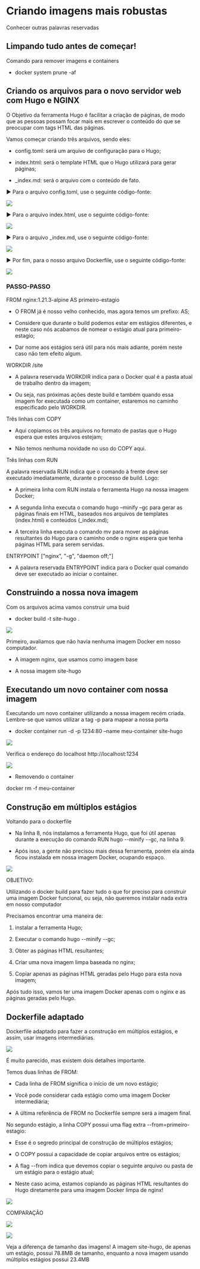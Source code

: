 # Criando imagens mais robustas

  

Conhecer outras palavras reservadas

  

## Limpando tudo antes de começar!

  

Comando para remover imagens e containers

  

-   docker system prune -af
    

  
  

## Criando os arquivos para o novo servidor web com Hugo e NGINX

  

O Objetivo da ferramenta Hugo é facilitar a criação de páginas, de modo que as pessoas possam focar mais em escrever o conteúdo do que se preocupar com tags HTML das páginas.

  

Vamos começar criando três arquivos, sendo eles:

  

-   config.toml: será um arquivo de configuração para o Hugo;
    
-   index.html: será o template HTML que o Hugo utilizará para gerar páginas;
    
-   _index.md: será o arquivo com o conteúdo de fato.
    

  

  

▶️ Para o arquivo config.toml, use o seguinte código-fonte:

  

![](https://lh3.googleusercontent.com/CPKucqq-K85RRMf_P6_UHDHs6-NpyM2cppybl1OXJ9OExnqBAC7E1LiNv_Lwh1nWdVcH4ereh4x6QLx6AOAe-12TCNZgyea_47uSMtSrRzKFZoxvc2rbypvE5NJCbsNUjlB3Y2juFmS8UXk3-1s0rYY)

  
  

▶️ Para o arquivo index.html, use o seguinte código-fonte:

  

![](https://lh3.googleusercontent.com/qtIu_p8EzWWCce05d4MnoPyYIzer5ZJ3UPOwV-lUsjEw5TB7_RT3duKJ3EzRMOcj7A2Zy6518zpfz2QkuTP22_bL55TMkbJ0RktAmz5k4CZt9yTTFo76---8z3lbsxf1dKDNtXwkvvW2HnIXeODVv5I)

  
  

▶️ Para o arquivo _index.md, use o seguinte código-fonte:

  

![](https://lh5.googleusercontent.com/liQnT2GxURoPF3JDEoo8RQxmRCHeMChFbRKAdYoCFHbYev0f2fR10Cj-JksWMhdSU7QXsZTBCk6vYd4FAbr9nfMFn-ippxFePRCcpJ2CeI-H2naRPdOdPLnOeZN_Rj7AooADWDIZf2vFIzWsSrZ-dcA)

  
  

▶️ Por fim, para o nosso arquivo Dockerfile, use o seguinte código-fonte:

  

![](https://lh3.googleusercontent.com/UkS9szEbEpyDIebmSzW2lWNLL_jnFL_bnmNgZ_f2fSlhf2Hb5GIddAxTcyX83bWvBbouxcCxYjNnp1rwdfbDGb6DFdnU7E2b8QTx0stRgFyLnKubYlPai8ku5xiDCD1xeBr5Nh32-bNkgvBi8FT76uE)

  
  
  

### PASSO-PASSO

  
  

FROM nginx:1.21.3-alpine AS primeiro-estagio

  

-   O FROM já é nosso velho conhecido, mas agora temos um prefixo: AS;
    
-   Considere que durante o build podemos estar em estágios diferentes, e neste caso nós acabamos de nomear o estágio atual para primeiro-estagio;
    
-   Dar nome aos estágios será útil para nós mais adiante, porém neste caso não tem efeito algum.
    

  
  

WORKDIR /site

  

-   A palavra reservada WORKDIR indica para o Docker qual é a pasta atual de trabalho dentro da imagem;
    
-   Ou seja, nas próximas ações deste build e também quando essa imagem for executada como um container, estaremos no caminho especificado pelo WORKDIR.
    

  
  
  

Três linhas com COPY

  

-   Aqui copiamos os três arquivos no formato de pastas que o Hugo espera que estes arquivos estejam;
    
-   Não temos nenhuma novidade no uso do COPY aqui.
    

  
  

Três linhas com RUN

  

A palavra reservada RUN indica que o comando à frente deve ser executado imediatamente, durante o processo de build. Logo:

  

-   A primeira linha com RUN instala o ferramenta Hugo na nossa imagem Docker;
    
-   A segunda linha executa o comando hugo –minify –gc para gerar as páginas finais em HTML, baseados nos arquivos de templates (index.html) e conteúdos (_index.md);
    
-   A terceira linha executa o comando mv para mover as páginas resultantes do Hugo para o caminho onde o nginx espera que tenha páginas HTML para serem servidas.
    

  
  

ENTRYPOINT ["nginx", "-g", "daemon off;"]

  

-   A palavra reservada ENTRYPOINT indica para o Docker qual comando deve ser executado ao iniciar o container.
    

  
  
  

## Construindo a nossa nova imagem

  

Com os arquivos acima vamos construir uma buid

  

-   docker build -t site-hugo .
    

  

![](https://lh5.googleusercontent.com/akvT7rj7JHrF429bBj6g1EpD5aAiQDGixqAXw9y0DOHTt4uNWJ0ykS04bGF1N_g6JQc4wtr3NiiFdUK0Wa9c_UzMaxlEoswr5ztYzqyFIbnJZX-Y6J1vx4aA4tLaCu50q0XW7LYrRkTBto8yv0SRvaM)

  

Primeiro, avaliamos que não havia nenhuma imagem Docker em nosso computador.

  

-   A imagem nginx, que usamos como imagem base
    
-   A nossa imagem site-hugo
    

  
  

##   

## Executando um novo container com nossa imagem

  

Executando um novo container utilizando a nossa imagem recém criada. Lembre-se que vamos utilizar a tag -p para mapear a nossa porta

  
  

-   docker container run -d -p 1234:80 –name meu-container site-hugo
    

  

![](https://lh4.googleusercontent.com/jY8dJdmCWLaq1fvFy8tsdrLWtkcsjCUOIyaIi8fbZx4Y1TY3Xf93UWy6jjSAA63Hv0MthbeEYBdgJ_IbmGaFxU-rlr0yHm0_gIJoUECdId3Y4RTOQg0taP8LEnAn5ozRlUtsxobIDyFxMadnu3abOuQ)

  
  

Verifica o endereço do localhost http://localhost:1234

  
  

![](https://lh6.googleusercontent.com/IL3RhIGnJNTLBgamUyUPYNiEBcOVwInmUTwhMHw9V3QlJa0vzJNixG0UZNmRo1fJWUhPHcWx_RysP8XLy3DGrUsgY_qcNP9HQpG2PE-QvxEt-mt_66JYnHY3mev_IrpcCIAEEwHpvIvhBi9Yfl29DlE)

  

-   Removendo o container
    

docker rm -f meu-container

  
  
  

## Construção em múltiplos estágios

  

Voltando para o dockerfile

  

-   Na linha 8, nós instalamos a ferramenta Hugo, que foi útil apenas durante a execução do comando RUN hugo --minify --gc, na linha 9.
    

  
  

-   Após isso, a gente não precisou mais dessa ferramenta, porém ela ainda ficou instalada em nossa imagem Docker, ocupando espaço.
    

  

![](https://lh3.googleusercontent.com/dCl-3rRRZfww6a5wxfqn6z8vW45V3lixyt1EJsMoRO6-jHaI4wKp8p2WUCPhB541F1Ms1uD76inK9wnhu7jdfE9iFE_IK_hKXOIsuoGVpQ3BS9cd5g6Dca0_4aJALyBlQJ5OJ4rcrVdVdE_kQxSLQ3Q)

  
  
  

OBJETIVO:

  

Utilizando o docker build para fazer tudo o que for preciso para construir uma imagem Docker funcional, ou seja, não queremos instalar nada extra em nosso computador

  

Precisamos encontrar uma maneira de:

  

1.  instalar a ferramenta Hugo;
    
2.  Executar o comando hugo --minify --gc;
    
3.  Obter as páginas HTML resultantes;
    
4.  Criar uma nova imagem limpa baseada no nginx;
    
5.  Copiar apenas as páginas HTML geradas pelo Hugo para esta nova imagem;
    

  
  

Após tudo isso, vamos ter uma imagem Docker apenas com o nginx e as páginas geradas pelo Hugo.

  
  

## Dockerfile adaptado

  

Dockerfile adaptado para fazer a construção em múltiplos estágios, e assim, usar imagens intermediárias.

  

![](https://lh6.googleusercontent.com/kHKH7hShZ_eVPL5rxY3du0wZCR78sTbCA1qYAT9MnM82gvWCcIo4xj3I2uS5xhJnUMBmeWPzORbM7KpO0FX-fp642hjqdX3NAxp42ZCmmtIshfzSr4tLnWNIk38BaiZe_wTPw29WRtdZfns09hq22SE)

  
  

É muito parecido, mas existem dois detalhes importante.

  
  

Temos duas linhas de FROM:

-   Cada linha de FROM significa o início de um novo estágio;
    
-   Você pode considerar cada estágio como uma imagem Docker intermediária;
    
-   A última referência de FROM no Dockerfile sempre será a imagem final.
    

  
  

No segundo estágio, a linha COPY possui uma flag extra --from=primeiro-estagio:

  
  

-   Esse é o segredo principal de construção de múltiplos estágios;
    
-   O COPY possui a capacidade de copiar arquivos entre os estágios;
    
-   A flag --from indica que devemos copiar o seguinte arquivo ou pasta de um estágio para o estágio atual;
    
-   Neste caso acima, estamos copiando as páginas HTML resultantes do Hugo diretamente para uma imagem Docker limpa de nginx!
    

  
  

![](https://lh3.googleusercontent.com/zUHRHgb_0rqGnspF4dYb3zSowV1uV4NFHPBCnrzVOyRm_cl5DEGVt-PdrMJnZvow1dBCi_Z0TuWbpPlTWbmkgmqV5rXzbX5-X2TYm_TUCsQhi8DxVDChhcWqv2q_-Ji8gQJ6OAenCqeE_piNwj8IgTE)

  

  

COMPARAÇÃO

  

![](https://lh5.googleusercontent.com/mZhezHE6GilKr5VSs1tH9BYWmgIKDJaXXV8Pxch8PC-_8VY5h-wmS0-4LaNNPwM1dh9Fhpxm20XXO3aVxQQomgJZJssZP_D9YwIJlPo7u-Z9kvLHXf76sCpRyXTgvKxGsNbhYVVvgydfHlxHnzOmXZ4)

  

![](https://lh6.googleusercontent.com/a_1eMSlcQIRzv6UuKNeBXmjOoJRQnm36d0H1z3MveO3s90TY6eX1eza2_bDHw40Q8dB9mBJHc-QYqVwnIVZ9NYKpNSmT_7VpjLqgovVRAUPjnc_cSsycA3p8XfPolH6takUvr5pAfXnGhgTURwQc57Q)

  

  

Veja a diferença de tamanho das imagens! A imagem site-hugo, de apenas um estágio, possui 78.8MB de tamanho, enquanto a nova imagem usando múltiplos estágios possui 23.4MB